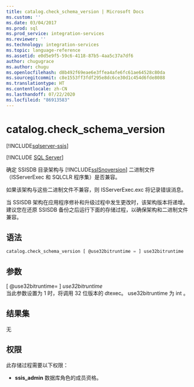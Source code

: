 ```yaml
---
title: catalog.check_schema_version | Microsoft Docs
ms.custom: ''
ms.date: 03/04/2017
ms.prod: sql
ms.prod_service: integration-services
ms.reviewer: ''
ms.technology: integration-services
ms.topic: language-reference
ms.assetid: e0d5e9f5-59c6-4118-87b5-4aa5c37a7df6
author: chugugrace
ms.author: chugu
ms.openlocfilehash: d8b492f69eae6e3ffea4afe6fc61ae64528c80da
ms.sourcegitcommit: c8e1553ff3fdf295e8dc6ce30d1c454d6fde8088
ms.translationtype: HT
ms.contentlocale: zh-CN
ms.lasthandoff: 07/22/2020
ms.locfileid: "86913583"
---
```

# <a name="catalogcheck_schema_version"></a>catalog.check_schema_version 

[!INCLUDE[sqlserver-ssis](../../includes/applies-to-version/sqlserver-ssis.md)]


[!INCLUDE [SQL Server](../../includes/applies-to-version/sqlserver.md)]

  确定 SSISDB 目录架构与 [!INCLUDE[ssISnoversion](../../includes/ssisnoversion-md.md)] 二进制文件（ISServerExec 和 SQLCLR 程序集）是否兼容。  
  
 如果该架构与这些二进制文件不兼容，则 ISServerExec.exc 将记录错误消息。  
  
 当 SSISDB 架构在应用程序修补和升级过程中发生更改时，该架构版本将递增。 建议您在还原 SSISDB 备份之后运行下面的存储过程，以确保架构和二进制文件兼容。  
  
## <a name="syntax"></a>语法  
  
```sql  
catalog.check_schema_version [ @use32bitruntime = ] use32bitruntime  
```  
  
## <a name="arguments"></a>参数  
 [ @use32bitruntime= ] *use32bitruntime*  
 当此参数设置为 1  时，将调用 32 位版本的 dtexec。 use32bitruntime  为 int  。  
  
## <a name="result-set"></a>结果集  
 无  
  
## <a name="permissions"></a>权限  
 此存储过程需要以下权限：  
  
-   **ssis_admin** 数据库角色的成员资格。  
  
  
